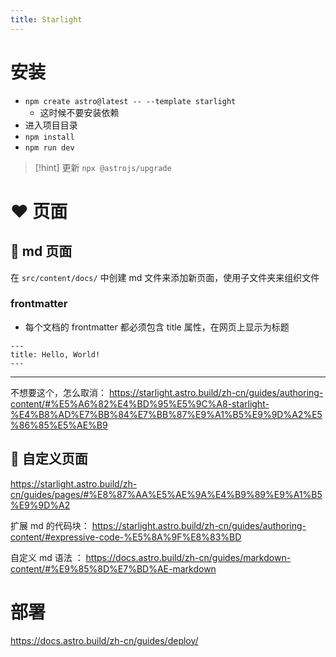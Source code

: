 ```yaml
---
title: Starlight
---
```


# 安装
- `npm create astro@latest -- --template starlight` 
	- 这时候不要安装依赖
- 进入项目目录
- `npm install` 
- `npm run dev` 

>[!hint] 更新 `npx @astrojs/upgrade` 

# ❤️ 页面
## 💛 md 页面
在 `src/content/docs/` 中创建 md 文件来添加新页面，使用子文件夹来组织文件

### frontmatter
- 每个文档的 frontmatter 都必须包含 title 属性，在网页上显示为标题

```
---
title: Hello, World!
---
```

---

不想要这个，怎么取消： https://starlight.astro.build/zh-cn/guides/authoring-content/#%E5%A6%82%E4%BD%95%E5%9C%A8-starlight-%E4%B8%AD%E7%BB%84%E7%BB%87%E9%A1%B5%E9%9D%A2%E5%86%85%E5%AE%B9        


## 💛 自定义页面
https://starlight.astro.build/zh-cn/guides/pages/#%E8%87%AA%E5%AE%9A%E4%B9%89%E9%A1%B5%E9%9D%A2

扩展 md 的代码块： https://starlight.astro.build/zh-cn/guides/authoring-content/#expressive-code-%E5%8A%9F%E8%83%BD

自定义 md 语法 ： https://docs.astro.build/zh-cn/guides/markdown-content/#%E9%85%8D%E7%BD%AE-markdown



# 部署
https://docs.astro.build/zh-cn/guides/deploy/

